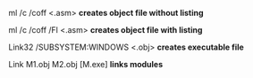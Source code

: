 ml /c /coff <.asm> **creates object file without listing**

ml /c /coff /Fl <.asm> **creates object file with listing**

Link32 /SUBSYSTEM:WINDOWS <.obj> **creates executable file**

Link M1.obj M2.obj [M.exe] **links modules**